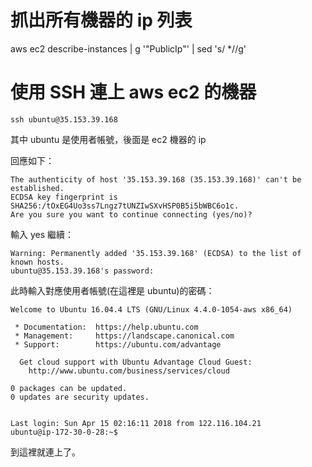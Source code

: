 # 抓出所有機器的 ip 列表
aws ec2 describe-instances | g '"PublicIp"' | sed 's/ *//g'


# 使用 SSH 連上 aws ec2 的機器

```
ssh ubuntu@35.153.39.168
```
其中 ubuntu 是使用者帳號，後面是 ec2 機器的 ip

回應如下：

```
The authenticity of host '35.153.39.168 (35.153.39.168)' can't be established.
ECDSA key fingerprint is SHA256:/tOxEG4Uo3ss7Lngz7tUNZIwSXvHSP0B5i5bWBC6o1c.
Are you sure you want to continue connecting (yes/no)?
```

輸入 yes 繼續：

```
Warning: Permanently added '35.153.39.168' (ECDSA) to the list of known hosts.
ubuntu@35.153.39.168's password:
```

此時輸入對應使用者帳號(在這裡是 ubuntu)的密碼：

```
Welcome to Ubuntu 16.04.4 LTS (GNU/Linux 4.4.0-1054-aws x86_64)

 * Documentation:  https://help.ubuntu.com
 * Management:     https://landscape.canonical.com
 * Support:        https://ubuntu.com/advantage

  Get cloud support with Ubuntu Advantage Cloud Guest:
    http://www.ubuntu.com/business/services/cloud

0 packages can be updated.
0 updates are security updates.


Last login: Sun Apr 15 02:16:11 2018 from 122.116.104.21
ubuntu@ip-172-30-0-28:~$
```

到這裡就連上了。